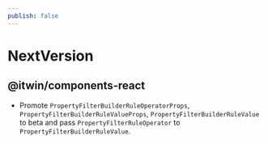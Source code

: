 ```yaml
---
publish: false
---
```


# NextVersion

## @itwin/components-react

- Promote `PropertyFilterBuilderRuleOperatorProps`, `PropertyFilterBuilderRuleValueProps`, `PropertyFilterBuilderRuleValue` to beta and pass `PropertyFilterRuleOperator` to `PropertyFilterBuilderRuleValue`.
